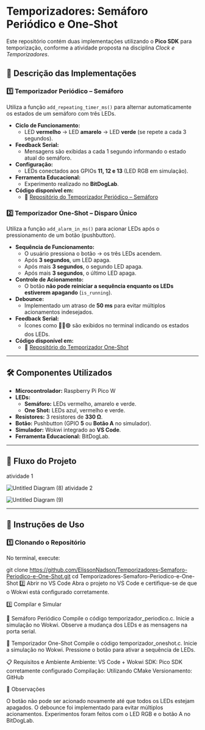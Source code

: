 # Temporizadores: Semáforo Periódico e One-Shot

Este repositório contém duas implementações utilizando o **Pico SDK** para temporização, conforme a atividade proposta na disciplina *Clock e Temporizadores*.

## 📌 Descrição das Implementações

### 1️⃣ Temporizador Periódico – Semáforo  
Utiliza a função `add_repeating_timer_ms()` para alternar automaticamente os estados de um semáforo com três LEDs.  

- **Ciclo de Funcionamento:**  
  - LED **vermelho** → LED **amarelo** → LED **verde** (se repete a cada 3 segundos).  
- **Feedback Serial:**  
  - Mensagens são exibidas a cada 1 segundo informando o estado atual do semáforo.  
- **Configuração:**  
  - LEDs conectados aos GPIOs **11, 12 e 13** (LED RGB em simulação).  
- **Ferramenta Educacional:**  
  - Experimento realizado no **BitDogLab**.  
- **Código disponível em:**  
  - 🔗 [Repositório do Temporizador Periódico – Semáforo](https://github.com/ElissonNadson/temporizador-periodico-semaforo)

### 2️⃣ Temporizador One-Shot – Disparo Único  
Utiliza a função `add_alarm_in_ms()` para acionar LEDs após o pressionamento de um botão (pushbutton).  

- **Sequência de Funcionamento:**  
  - O usuário pressiona o botão → os três LEDs acendem.  
  - Após **3 segundos**, um LED apaga.  
  - Após mais **3 segundos**, o segundo LED apaga.  
  - Após mais **3 segundos**, o último LED apaga.  
- **Controle de Acionamento:**  
  - O botão **não pode reiniciar a sequência enquanto os LEDs estiverem apagando** (`is_running`).  
- **Debounce:**  
  - Implementado um atraso de **50 ms** para evitar múltiplos acionamentos indesejados.  
- **Feedback Serial:**  
  - Ícones como 🔵🔴🟢 são exibidos no terminal indicando os estados dos LEDs.  
- **Código disponível em:**  
  - 🔗 [Repositório do Temporizador One-Shot](https://github.com/ElissonNadson/temporizador-oneshot)

---

## 🛠️ Componentes Utilizados  

- **Microcontrolador:** Raspberry Pi Pico W  
- **LEDs:**  
  - **Semáforo:** LEDs vermelho, amarelo e verde.  
  - **One Shot:** LEDs azul, vermelho e verde.  
- **Resistores:** 3 resistores de **330 Ω**.  
- **Botão:** Pushbutton (GPIO **5** ou **Botão A** no simulador).  
- **Simulador:** Wokwi integrado ao **VS Code**.  
- **Ferramenta Educacional:** BitDogLab.

---

## 📂 Fluxo do Projeto
atividade 1 

![Untitled Diagram (8)](https://github.com/user-attachments/assets/535c4e8a-5cca-4d35-902f-a63d671d6fb8)
atividade 2 

![Untitled Diagram (9)](https://github.com/user-attachments/assets/9fe1bad1-b277-4621-a166-4d4943e124e4)


---

## 🚀 Instruções de Uso

### 1️⃣ Clonando o Repositório  
No terminal, execute:

git clone https://github.com/ElissonNadson/Temporizadores-Semaforo-Periodico-e-One-Shot.git
cd Temporizadores-Semaforo-Periodico-e-One-Shot
2️⃣ Abrir no VS Code
Abra o projeto no VS Code e certifique-se de que o Wokwi está configurado corretamente.

3️⃣ Compilar e Simular

📌 Semáforo Periódico
Compile o código temporizador_periodico.c.
Inicie a simulação no Wokwi.
Observe a mudança dos LEDs e as mensagens na porta serial.

📌 Temporizador One-Shot
Compile o código temporizador_oneshot.c.
Inicie a simulação no Wokwi.
Pressione o botão para ativar a sequência de LEDs.


📋 Requisitos e Ambiente
Ambiente: VS Code + Wokwi
SDK: Pico SDK corretamente configurado
Compilação: Utilizando CMake
Versionamento: GitHub

📌 Observações

O botão não pode ser acionado novamente até que todos os LEDs estejam apagados.
O debounce foi implementado para evitar múltiplos acionamentos.
Experimentos foram feitos com o LED RGB e o botão A no BitDogLab.


